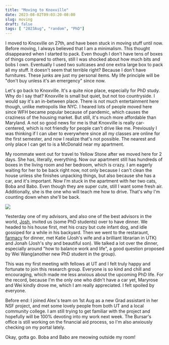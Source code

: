 ```yaml
---
title: "Moving to Knoxville"
date: 2023-08-02T09:03:20-08:00
slug: moving
draft: false
tags: [ "2023Aug", "random", "PhD"]
---
```


I moved to Knoxville on 27th, and have been stuck in moving stuff until now. Before moving, I always believed that I am a minimalism. This thought disappeared when I started to pack. Even though I don't have tens of boxes of things compared to others, still I was shocked about how much bits and bobs I own. Eventually I used two suitcases and one extra large box to pack all my stuff. It doesn't seem that terrible right? Because I don't have furnitures. These junks are just my personal items. My life principle will be "don't buy unless it's an emergency" since now.

Let's go back to Knoxville. It's a quite nice place, especially for PhD study. Why do I say that? Knoxville is small but quiet, but not too countryside. I would say it's an in-between place. There is not much entertainment here though, unlike metropolis like NYC. I heared lots of people moved here since WFH became popular because of pandemic, which causes the craziness of the housing market. But still, it's much more affordable than Maryland. A not so good news for me is that Knoxville is really car-centered, which is not friendly for people can't drive like me. Previously I was thinking if I can uber to everywhere since all my classes are online for the first semester, and now I realize that's not possible. The nearest and only place I can get to is a McDonald near my apartment. 

My roommate went out for travel to Yellow Stone after we moved here for 2 days. She has, literally, everything. Now our apartment still has hundreds of boxes in the living room and her bedroom, which is crazy. I am eagerly waiting for her to be back right now, not only because I can't clean the house unless she finishes unpacking things, but also because she has a car, and it's important. Now I'm stuck in the apartment with her two cats, Boba and Babo. Even though they are super cute, still I want some fresh air. Additionally, she is the one who will teach me how to drive. That's why I'm counting down when she'll be back. 

![][photo1]

[photo1]: images/boba%20and%20babo.jpg

Yesterday one of my advisors, and also one of the best advisors in the world, [Josh](https://joshuamrosenberg.com/), invited us (some PhD students) over to have dinner. We headed to his house first, met his crazy but cute infant dog, and idle gossiped for a while in his backyard. Then we went to the restaraunt, [farmacy](https://knoxfarmacy.com/) for dinner, met Katie (Josh's wife and a brilliant librarian in UTK) and Jonah (Josh's shy and beautiful son). We talked a lot over the dinner, especially around "how to balance work and life", a good question proposed by Wei Wang(another new PhD student in the group). 

This was my first meeting with fellows at UT and I felt truly happy and fortunate to join this research group. Everyone is so kind and chill and encouraging, which made me less anxious about the upcoming PhD life. For the record, because I'm the only one who didn't have a car yet, Maryrose and Wei kindly drove me, which I am really appreciated. I felt spoiled by everyone. 

Before end: I joined Alex's team on 1st Aug as a new Grad assistant in her NSF project, and met some lovely people from both UT and a local community college. I am still trying to get familiar with the project and hopefully will be 100% devoting into my work next week. The Bursar's office is still working on the financial aid process, so I'm also anxiously checking on my portal lately. 

Okay, gotta go. Boba and Babo are meowing outside my room!
